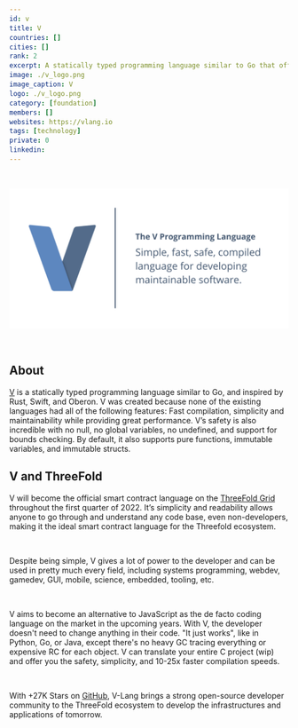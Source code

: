 ```yaml
---
id: v
title: V
countries: []
cities: []
rank: 2
excerpt: A statically typed programming language similar to Go that offers fast compilation, simplicity and maintainability while providing great performance.
image: ./v_logo.png
image_caption: V
logo: ./v_logo.png
category: [foundation]
members: []
websites: https://vlang.io
tags: [technology]
private: 0
linkedin: 
---
```


<br/>

![V](./v_image.png)

<br/>

## About

[V](https://vlang.io) is a statically typed programming language similar to Go, and inspired by Rust, Swift, and Oberon. V was created because none of the existing languages had all of the following features: Fast compilation, simplicity and maintainability while providing great performance.  V’s safety is also incredible with no null, no global variables, no undefined, and support for bounds checking. By default, it also supports pure functions, immutable variables, and immutable structs.

## V and ThreeFold

V will become the official smart contract language on the [ThreeFold Grid](https://library.threefold.me/info/threefold_internal/#/threefold__threefold_grid) throughout the first quarter of 2022. It’s simplicity and readability allows anyone to go through and understand any code base, even non-developers, making it the ideal smart contract language for the Threefold ecosystem. 

<br/>

Despite being simple, V gives a lot of power to the developer and can be used in pretty much every field, including systems programming, webdev, gamedev, GUI, mobile, science, embedded, tooling, etc.

<br/>

V aims to become an alternative to JavaScript as the de facto coding language on the market in the upcoming years. With V, the developer doesn't need to change anything in their code. "It just works", like in Python, Go, or Java, except there's no heavy GC tracing everything or expensive RC for each object. V can translate your entire C project (wip) and offer you the safety, simplicity, and 10-25x faster compilation speeds. 

<br/>

With +27K Stars on [GitHub](https://github.com/vlang/v), V-Lang brings a strong open-source developer community to the ThreeFold ecosystem to develop the infrastructures and applications of tomorrow.
